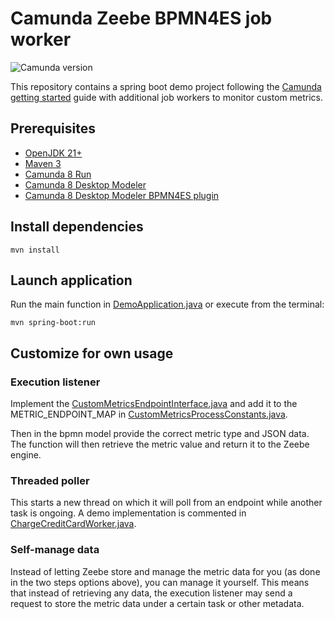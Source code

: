 # Camunda Zeebe BPMN4ES job worker

![Camunda version](https://img.shields.io/badge/Camunda_Version-Camunda_Platform_8-orange.svg)

This repository contains a spring boot demo project following
the [Camunda getting started](https://docs.camunda.io/docs/guides/getting-started-java-spring/) guide with
additional job workers to monitor custom metrics.

## Prerequisites

- [OpenJDK 21+](https://openjdk.org/install/)
- [Maven 3](https://maven.apache.org/index.html)
- [Camunda 8 Run](https://docs.camunda.io/docs/self-managed/setup/deploy/local/c8run/)
- [Camunda 8 Desktop Modeler](https://docs.camunda.io/docs/components/modeler/desktop-modeler/)
- [Camunda 8 Desktop Modeler BPMN4ES plugin](https://github.com/rug-student/camunda-modeler-BPMN4ES)

## Install dependencies

```
mvn install
```

## Launch application

Run the main function in [DemoApplication.java](src/main/java/io/camunda/demo/demo/DemoApplication.java)
or execute from the terminal:

```
mvn spring-boot:run
```

## Customize for own usage

### Execution listener

Implement
the [CustomMetricsEndpointInterface.java](src/main/java/io/camunda/demo/demo/customMetrics/CustomMetricsEndpointInterface.java)
and add it to the METRIC_ENDPOINT_MAP
in [CustomMetricsProcessConstants.java](src/main/java/io/camunda/demo/demo/customMetrics/CustomMetricsProcessConstants.java).

Then in the bpmn model provide the correct metric type and JSON data.
The function will then retrieve the metric value and return it to the Zeebe engine.

### Threaded poller

This starts a new thread on which it will poll from an endpoint while another task is ongoing.
A demo implementation is commented
in [ChargeCreditCardWorker.java](src/main/java/io/camunda/demo/demo/ChargeCreditCardWorker.java).

### Self-manage data

Instead of letting Zeebe store and manage the metric data for you (as done in the two steps options above), you can
manage it yourself.
This means that instead of retrieving any data,
the execution listener may send a request to store the metric data under a certain task or other metadata. 


